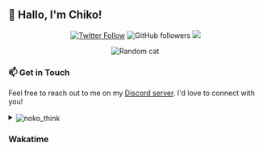 ## 👋 Hallo, I'm Chiko!

<div align="center">

[![Twitter Follow](https://img.shields.io/twitter/follow/chikoxq?label=Follow)](https://twitter.com/intent/follow?screen_name=chikoxq)
![GitHub followers](https://img.shields.io/github/followers/chikof?label=Follow&style=social)
![](https://komarev.com/ghpvc/?username=chikof&color=blue)

</div>

<a href="https://cataas.com">
<img src="https://cataas.com/cat?type=square" align="right" width="300"alt="Random cat">
</a>

<div><picture><img src="https://raw.githubusercontent.com/carbon-language/carbon-lang/refs/heads/trunk/docs/images/bumper.png" alt=""></picture></div>

### 📫 Get in Touch
Feel free to reach out to me on my [Discord server](https://discord.gg/sejc7TnX6N). I'd love to connect with you!

<details>
<summary>
<img src="https://cdn3.emoji.gg/emojis/64203-noko-think.png" width="35px" height="35px" alt="noko_think" align="center">

### Wakatime
</summary>

<!--START_SECTION:waka-->
![Code Time](http://img.shields.io/badge/Code%20Time-2%2C396%20hrs%2033%20mins-blue)

![Profile Views](http://img.shields.io/badge/Profile%20Views-0-blue)

![Lines of code](https://img.shields.io/badge/From%20Hello%20World%20I%27ve%20Written-9.5%20million%20lines%20of%20code-blue)

**🐱 My GitHub Data** 

> 📦 106.2 kB Used in GitHub's Storage 
 > 
> 🏆 381 Contributions in the Year 2025
 > 
> 💼 Opted to Hire
 > 
> 📜 40 Public Repositories 
 > 
> 🔑 32 Private Repositories 
 > 
**I'm a Night 🦉** 

```text
🌞 Morning                936 commits         █░░░░░░░░░░░░░░░░░░░░░░░░   05.18 % 
🌆 Daytime                5689 commits        ████████░░░░░░░░░░░░░░░░░   31.47 % 
🌃 Evening                8522 commits        ████████████░░░░░░░░░░░░░   47.15 % 
🌙 Night                  2928 commits        ████░░░░░░░░░░░░░░░░░░░░░   16.20 % 
```
📅 **I'm Most Productive on Sunday** 

```text
Monday                   2094 commits        ███░░░░░░░░░░░░░░░░░░░░░░   11.59 % 
Tuesday                  1280 commits        ██░░░░░░░░░░░░░░░░░░░░░░░   07.08 % 
Wednesday                2504 commits        ███░░░░░░░░░░░░░░░░░░░░░░   13.85 % 
Thursday                 2620 commits        ████░░░░░░░░░░░░░░░░░░░░░   14.50 % 
Friday                   3368 commits        █████░░░░░░░░░░░░░░░░░░░░   18.63 % 
Saturday                 2413 commits        ███░░░░░░░░░░░░░░░░░░░░░░   13.35 % 
Sunday                   3796 commits        █████░░░░░░░░░░░░░░░░░░░░   21.00 % 
```


📊 **This Week I Spent My Time On** 

```text
🕑︎ Time Zone: Europe/London

💬 Programming Languages: 
Rust                     2 hrs 40 mins       ██████████░░░░░░░░░░░░░░░   40.98 % 
Nix                      1 hr 13 mins        █████░░░░░░░░░░░░░░░░░░░░   18.82 % 
TOML                     40 mins             ███░░░░░░░░░░░░░░░░░░░░░░   10.45 % 
Makefile                 27 mins             ██░░░░░░░░░░░░░░░░░░░░░░░   07.07 % 
Markdown                 26 mins             ██░░░░░░░░░░░░░░░░░░░░░░░   06.82 % 

🔥 Editors: 
Neovim                   6 hrs 31 mins       █████████████████████████   100.00 % 

💻 Operating System: 
Linux                    6 hrs 31 mins       █████████████████████████   100.00 % 
```

**I Mostly Code in TypeScript** 

```text
TypeScript               32 repos            ██████████░░░░░░░░░░░░░░░   40.51 % 
Rust                     29 repos            █████████░░░░░░░░░░░░░░░░   36.71 % 
Nix                      6 repos             ██░░░░░░░░░░░░░░░░░░░░░░░   07.59 % 
Lua                      3 repos             █░░░░░░░░░░░░░░░░░░░░░░░░   03.80 % 
Svelte                   1 repo              ░░░░░░░░░░░░░░░░░░░░░░░░░   01.27 % 
```




 Last Updated on 16/07/2025 01:13:22 UTC
<!--END_SECTION:waka-->

</details>

<!--
<p align="center">
     <a href="https://discord.gg/HhybNhchcC"><img src="https://invidget.switchblade.xyz/sejc7TnX6N" align="center" ><a>
</p> 
-->
